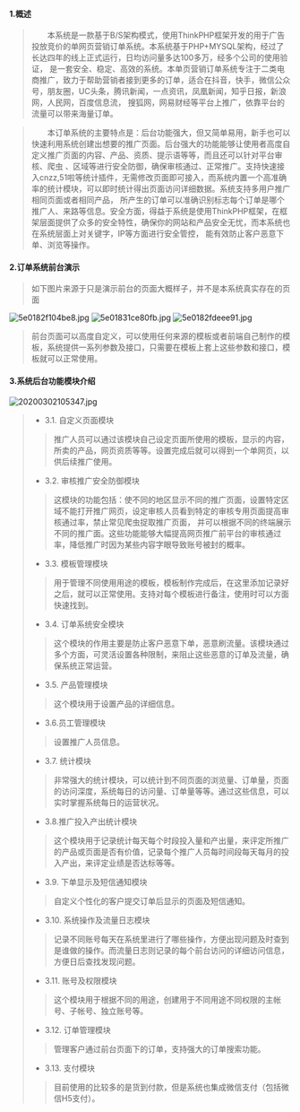 #### 1.概述
> &emsp;&emsp;本系统是一款基于B/S架构模式，使用ThinkPHP框架开发的用于广告投放竞价的单网页营销订单系统。本系统基于PHP+MYSQL架构，经过了长达四年的线上正式运行，日均访问量多达100多万，经多个公司的使用验证，
是一套安全、稳定、高效的系统。本单页营销订单系统专注于二类电商推广，致力于帮助营销者接到更多的订单，适合在抖音，快手，微信公众号，朋友圈，UC头条，腾讯新闻，一点资讯，凤凰新闻，知乎日报，新浪网，人民网，百度信息流，
搜狐网，网易财经等平台上推广，依靠平台的流量可以带来海量订单。

> &emsp;&emsp;本订单系统的主要特点是：后台功能强大，但又简单易用，新手也可以快速利用系统创建出想要的推广页面。后台强大的功能能够让使用者高度自定义推广页面的内容、产品、资质、提示语等等，而且还可以针对平台审核、爬虫
> 、区域等进行安全防御，确保审核通过、正常推广。支持快速接入cnzz,51啦等统计插件，无需修改页面即可接入，而系统内置一个高准确率的统计模块，可以即时统计得出页面访问详细数据。系统支持多用户推广相同页面或者相同产品，
> 所产生的订单可以准确识别标志每个订单是哪个推广人、来路等信息。安全方面，得益于系统是使用ThinkPHP框架，在框架层面提供了众多的安全特性，确保你的网站和产品安全无忧，而本系统也在系统层面上对关键字，IP等方面进行安全管控，
> 能有效防止客户恶意下单、浏览等操作。

#### 2.订单系统前台演示
> 如下图片来源于只是演示前台的页面大概样子，并不是本系统真实存在的页面

![5e0182f104be8.jpg](https://i.loli.net/2020/01/15/16C8zYwjN25LGpM.jpg)
![5e01831ce80fb.jpg](https://i.loli.net/2020/01/15/8tCJRlTOeDZNsEG.jpg)
![5e0182fdeee91.jpg](https://i.loli.net/2020/01/15/HlQ9aegt7BCxwzN.jpg)

> 前台页面可以高度自定义，可以使用任何来源的模板或者前端自己制作的模板，系统提供一系列参数及接口，只需要在模板上套上这些参数和接口，模板就可以正常使用。

#### 3.系统后台功能模块介绍
![20200302105347.jpg](https://i.loli.net/2020/03/02/7EHiwlkoae43ujV.jpg)
> + 3.1. 自定义页面模块
>> 推广人员可以通过该模块自己设定页面所使用的模板，显示的内容，所卖的产品，网页资质等等。设置完成后就可以得到一个单网页，以供后续推广使用。
> + 3.2. 审核推广安全防御模块
>> 这模块的功能包括：使不同的地区显示不同的推广页面，设置特定区域不能打开推广网页，设定审核人员看到特定的审核专用页面提高审核通过率，禁止常见爬虫捉取推广页面，
>> 并可以根据不同的终端展示不同的推广面。这些功能能够大幅提高网页推广前平台的审核通过率，降低推广时因为某些内容字眼导致账号被封的概率。
> + 3.3. 模板管理模块
>> 用于管理不同使用用途的模板，模板制作完成后，在这里添加记录好之后，就可以正常使用。支持对每个模板进行备注，使用时可以方面快速找到。
> + 3.4. 订单系统安全模块
>> 这个模块的作用主要是防止客户恶意下单，恶意刷流量。该模块通过多个方面，可灵活设置各种限制，来阻止这些恶意的订单及流量，确保系统正常运营。
> + 3.5. 产品管理模块
>> 这个模块用于设置产品的详细信息。
> + 3.6.员工管理模块
>> 设置推广人员信息。
> + 3.7. 统计模块
>> 非常强大的统计模块，可以统计到不同页面的浏览量、订单量，页面的访问深度，系统每日的访问量、订单量等等。通过这些信息，可以实时掌握系统每日的运营状况。
> + 3.8.推广投入产出统计模块
>> 这个模块用于记录统计每天每个时段投入量和产出量，来评定所推广的产品或页面是否有价值，记录每个推广人员每时间段每天每月的投入产出，来评定业绩是否达标等等。
> + 3.9. 下单显示及短信通知模块
>> 自定义个性化的客户提交订单后显示的页面及短信通知。
> + 3.10. 系统操作及流量日志模块
>> 记录不同账号每天在系统里进行了哪些操作，方便出现问题及时查到是谁做的操作。而流量日志则记录的每个前台访问的详细访问信息，方便日后查找发现问题。
> + 3.11. 账号及权限模块
>> 这个模块用于根据不同的用途，创建用于不同用途不同权限的主帐号、子帐号、独立账号等。
> + 3.12. 订单管理模块
>> 管理客户通过前台页面下的订单，支持强大的订单搜索功能。
> + 3.13. 支付模块
>> 目前使用的比较多的是货到付款，但是系统也集成微信支付（包括微信H5支付）。
